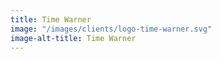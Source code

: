 ```yaml
---
title: Time Warner
image: "/images/clients/logo-time-warner.svg"
image-alt-title: Time Warner
---
```


